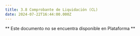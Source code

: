 ```yaml
---
title: 3.8 Comprobante de Liquidación (CL)
date: 2024-07-22T16:44:00.000Z
---
```

** Este documento no se encuentra disponible en Plataforma **
